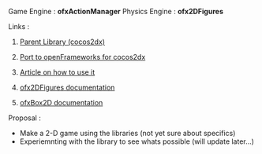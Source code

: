 Game Engine : **ofxActionManager**
Physics Engine : **ofx2DFigures**

Links : 

1. [Parent Library (cocos2dx)](https://cocos2d-x.org/#)

2. [Port to openFrameworks for cocos2dx](https://github.com/Furkanzmc/ofxActionManager)
   
3. [Article on how to use it](http://zmc.space/posts/ofxactionmanager-openframeworks-animations)

4. [ofx2DFigures documentation](https://github.com/bestsheep1/ofx2DFigures)

5. [ofxBox2D documentation](https://github.com/vanderlin/ofxBox2d)



Proposal :

* Make a 2-D game using the libraries (not yet sure about specifics)
* Experiemnting with the library to see whats possible (will update  later...)

